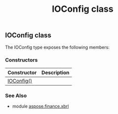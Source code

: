 ﻿---
title: IOConfig class
second_title: Aspose.Finance for Python via .NET API References
description: 
type: docs
weight: 200
url: /python-net/aspose.finance.xbrl/ioconfig/
is_root: false
---

## IOConfig class



The IOConfig type exposes the following members:

### Constructors
| Constructor | Description |
| :- | :- |
| [IOConfig()](/finance/python-net/aspose.finance.xbrl/ioconfig/__init__/#) |  |


### See Also

* module [aspose.finance.xbrl](../)
